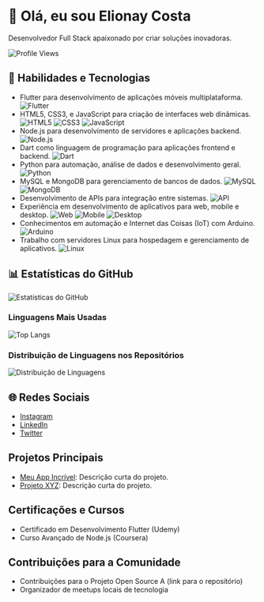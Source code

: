 <!-- Seu Nome -->
# 👋 Olá, eu sou Elionay Costa

Desenvolvedor Full Stack apaixonado por criar soluções inovadoras.

![Profile Views](https://komarev.com/ghpvc/?username=elionaycos&color=brightgreen)

## 🚀 Habilidades e Tecnologias

- Flutter para desenvolvimento de aplicações móveis multiplataforma.
  ![Flutter](https://img.shields.io/badge/-Flutter-02569B?logo=flutter&logoColor=white&style=flat)
- HTML5, CSS3, e JavaScript para criação de interfaces web dinâmicas.
  ![HTML5](https://img.shields.io/badge/-HTML5-E34F26?logo=html5&logoColor=white&style=flat)
  ![CSS3](https://img.shields.io/badge/-CSS3-1572B6?logo=css3&logoColor=white&style=flat)
  ![JavaScript](https://img.shields.io/badge/-JavaScript-F7DF1E?logo=javascript&logoColor=white&style=flat)
- Node.js para desenvolvimento de servidores e aplicações backend.
  ![Node.js](https://img.shields.io/badge/-Node.js-339933?logo=node.js&logoColor=white&style=flat)
- Dart como linguagem de programação para aplicações frontend e backend.
  ![Dart](https://img.shields.io/badge/-Dart-0175C2?logo=dart&logoColor=white&style=flat)
- Python para automação, análise de dados e desenvolvimento geral.
  ![Python](https://img.shields.io/badge/-Python-3776AB?logo=python&logoColor=white&style=flat)
- MySQL e MongoDB para gerenciamento de bancos de dados.
  ![MySQL](https://img.shields.io/badge/-MySQL-4479A1?logo=mysql&logoColor=white&style=flat)
  ![MongoDB](https://img.shields.io/badge/-MongoDB-47A248?logo=mongodb&logoColor=white&style=flat)
- Desenvolvimento de APIs para integração entre sistemas.
  ![API](https://img.shields.io/badge/-API-005571?style=flat)
- Experiência em desenvolvimento de aplicativos para web, mobile e desktop.
  ![Web](https://img.shields.io/badge/-Web-1572B6?style=flat)
  ![Mobile](https://img.shields.io/badge/-Mobile-4CAF50?style=flat)
  ![Desktop](https://img.shields.io/badge/-Desktop-2C3E50?style=flat)
- Conhecimentos em automação e Internet das Coisas (IoT) com Arduino.
  ![Arduino](https://img.shields.io/badge/-Arduino-00979D?logo=arduino&logoColor=white&style=flat)
- Trabalho com servidores Linux para hospedagem e gerenciamento de aplicativos.
  ![Linux](https://img.shields.io/badge/-Linux-FCC624?logo=linux&logoColor=white&style=flat)

## 📊 Estatísticas do GitHub

![Estatísticas do GitHub](https://github-readme-stats.vercel.app/api?username=elionaycos&show_icons=true&count_private=true&theme=radical)

### Linguagens Mais Usadas

![Top Langs](https://github-readme-stats.vercel.app/api/top-langs/?username=elionaycos&layout=compact&theme=radical)

### Distribuição de Linguagens nos Repositórios

![Distribuição de Linguagens](https://github-readme-stats.vercel.app/api/wakatime?username=elionaycos&theme=radical)

## 🌐 Redes Sociais

- [Instagram](https://www.instagram.com/costa.elionay/)
- [LinkedIn](https://www.linkedin.com/in/elionaycosta/)
- [Twitter](https://twitter.com/seu_usuario)

## Projetos Principais

- [Meu App Incrível](https://github.com/elionaycos/meu-app-incrivel): Descrição curta do projeto.
- [Projeto XYZ](https://github.com/elionaycos/projeto-xyz): Descrição curta do projeto.

## Certificações e Cursos

- Certificado em Desenvolvimento Flutter (Udemy)
- Curso Avançado de Node.js (Coursera)

## Contribuições para a Comunidade

- Contribuições para o Projeto Open Source A (link para o repositório)
- Organizador de meetups locais de tecnologia
